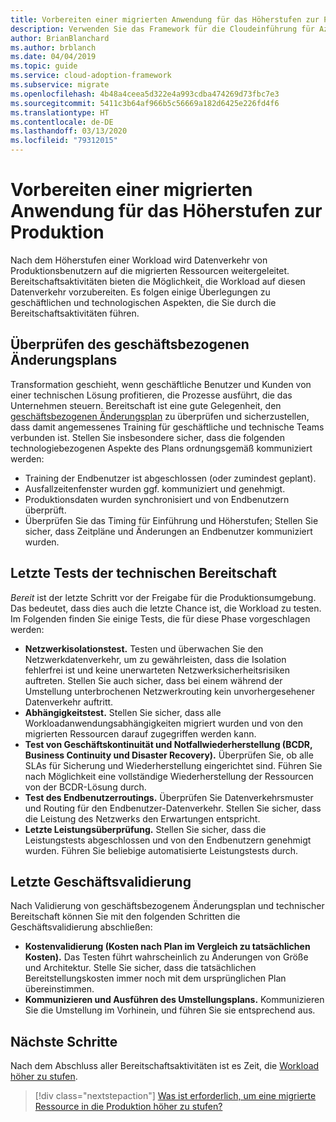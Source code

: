 ```yaml
---
title: Vorbereiten einer migrierten Anwendung für das Höherstufen zur Produktion
description: Verwenden Sie das Framework für die Cloudeinführung für Azure, um sich mit der Überprüfung vertraut zu machen, die beim Vorbereiten einer migrierten Anwendung für die Höherstufung in die Produktion durchgeführt wird.
author: BrianBlanchard
ms.author: brblanch
ms.date: 04/04/2019
ms.topic: guide
ms.service: cloud-adoption-framework
ms.subservice: migrate
ms.openlocfilehash: 4b48a4ceea5d322e4a993cdba474269d73fbc7e3
ms.sourcegitcommit: 5411c3b64af966b5c56669a182d6425e226fd4f6
ms.translationtype: HT
ms.contentlocale: de-DE
ms.lasthandoff: 03/13/2020
ms.locfileid: "79312015"
---
```

# <a name="prepare-a-migrated-application-for-production-promotion"></a>Vorbereiten einer migrierten Anwendung für das Höherstufen zur Produktion

Nach dem Höherstufen einer Workload wird Datenverkehr von Produktionsbenutzern auf die migrierten Ressourcen weitergeleitet. Bereitschaftsaktivitäten bieten die Möglichkeit, die Workload auf diesen Datenverkehr vorzubereiten. Es folgen einige Überlegungen zu geschäftlichen und technologischen Aspekten, die Sie durch die Bereitschaftsaktivitäten führen.

## <a name="validate-the-business-change-plan"></a>Überprüfen des geschäftsbezogenen Änderungsplans

Transformation geschieht, wenn geschäftliche Benutzer und Kunden von einer technischen Lösung profitieren, die Prozesse ausführt, die das Unternehmen steuern. Bereitschaft ist eine gute Gelegenheit, den [geschäftsbezogenen Änderungsplan](./business-change-plan.md) zu überprüfen und sicherzustellen, dass damit angemessenes Training für geschäftliche und technische Teams verbunden ist. Stellen Sie insbesondere sicher, dass die folgenden technologiebezogenen Aspekte des Plans ordnungsgemäß kommuniziert werden:

- Training der Endbenutzer ist abgeschlossen (oder zumindest geplant).
- Ausfallzeitenfenster wurden ggf. kommuniziert und genehmigt.
- Produktionsdaten wurden synchronisiert und von Endbenutzern überprüft.
- Überprüfen Sie das Timing für Einführung und Höherstufen; Stellen Sie sicher, dass Zeitpläne und Änderungen an Endbenutzer kommuniziert wurden.

## <a name="final-technical-readiness-tests"></a>Letzte Tests der technischen Bereitschaft

*Bereit* ist der letzte Schritt vor der Freigabe für die Produktionsumgebung. Das bedeutet, dass dies auch die letzte Chance ist, die Workload zu testen. Im Folgenden finden Sie einige Tests, die für diese Phase vorgeschlagen werden:

- **Netzwerkisolationstest.** Testen und überwachen Sie den Netzwerkdatenverkehr, um zu gewährleisten, dass die Isolation fehlerfrei ist und keine unerwarteten Netzwerksicherheitsrisiken auftreten. Stellen Sie auch sicher, dass bei einem während der Umstellung unterbrochenen Netzwerkrouting kein unvorhergesehener Datenverkehr auftritt.
- **Abhängigkeitstest.** Stellen Sie sicher, dass alle Workloadanwendungsabhängigkeiten migriert wurden und von den migrierten Ressourcen darauf zugegriffen werden kann.
- **Test von Geschäftskontinuität und Notfallwiederherstellung (BCDR, Business Continuity und Disaster Recovery).** Überprüfen Sie, ob alle SLAs für Sicherung und Wiederherstellung eingerichtet sind. Führen Sie nach Möglichkeit eine vollständige Wiederherstellung der Ressourcen von der BCDR-Lösung durch.
- **Test des Endbenutzerroutings.** Überprüfen Sie Datenverkehrsmuster und Routing für den Endbenutzer-Datenverkehr. Stellen Sie sicher, dass die Leistung des Netzwerks den Erwartungen entspricht.
- **Letzte Leistungsüberprüfung.** Stellen Sie sicher, dass die Leistungstests abgeschlossen und von den Endbenutzern genehmigt wurden. Führen Sie beliebige automatisierte Leistungstests durch.

## <a name="final-business-validation"></a>Letzte Geschäftsvalidierung

Nach Validierung von geschäftsbezogenem Änderungsplan und technischer Bereitschaft können Sie mit den folgenden Schritten die Geschäftsvalidierung abschließen:

- **Kostenvalidierung (Kosten nach Plan im Vergleich zu tatsächlichen Kosten).** Das Testen führt wahrscheinlich zu Änderungen von Größe und Architektur. Stelle Sie sicher, dass die tatsächlichen Bereitstellungskosten immer noch mit dem ursprünglichen Plan übereinstimmen.
- **Kommunizieren und Ausführen des Umstellungsplans.** Kommunizieren Sie die Umstellung im Vorhinein, und führen Sie sie entsprechend aus.

## <a name="next-steps"></a>Nächste Schritte

Nach dem Abschluss aller Bereitschaftsaktivitäten ist es Zeit, die [Workload höher zu stufen](./promote.md).

> [!div class="nextstepaction"]
> [Was ist erforderlich, um eine migrierte Ressource in die Produktion höher zu stufen?](./promote.md)
